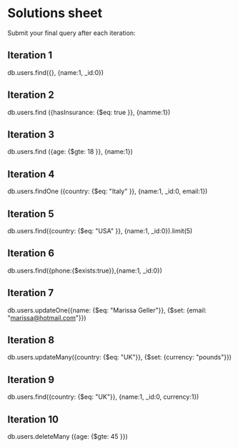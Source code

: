 # Solutions sheet

Submit your final query after each iteration:

## Iteration 1
db.users.find({}, {name:1, _id:0})

## Iteration 2
db.users.find ({hasInsurance: {$eq: true }}, {namme:1})

## Iteration 3
db.users.find ({age: {$gte: 18 }}, {name:1})

## Iteration 4
db.users.findOne ({country: {$eq: "Italy" }}, {name:1, _id:0, email:1})

## Iteration 5
db.users.find({country: {$eq: "USA" }}, {name:1, _id:0}).limit(5)

## Iteration 6
db.users.find({phone:{$exists:true}},{name:1, _id:0})

## Iteration 7
db.users.updateOne({name: {$eq: "Marissa Geller"}}, {$set: {email: "marissa@hotmail.com"}})

## Iteration 8
db.users.updateMany({country:  {$eq: "UK"}}, {$set: {currency: "pounds"}})

## Iteration 9
db.users.find({country: {$eq: "UK"}}, {name:1, _id:0, currency:1})


## Iteration 10
db.users.deleteMany ({age: {$gte: 45 }})








